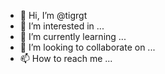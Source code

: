 - 👋 Hi, I’m @tigrgt
- 👀 I’m interested in ...
- 🌱 I’m currently learning ...
- 💞️ I’m looking to collaborate on ...
- 📫 How to reach me ...

<!---
tigrgt/tigrgt is a ✨ special ✨ repository because its `README.md` (this file) appears on your GitHub profile.
You can click the Preview link to take a look at your changes.
--->
